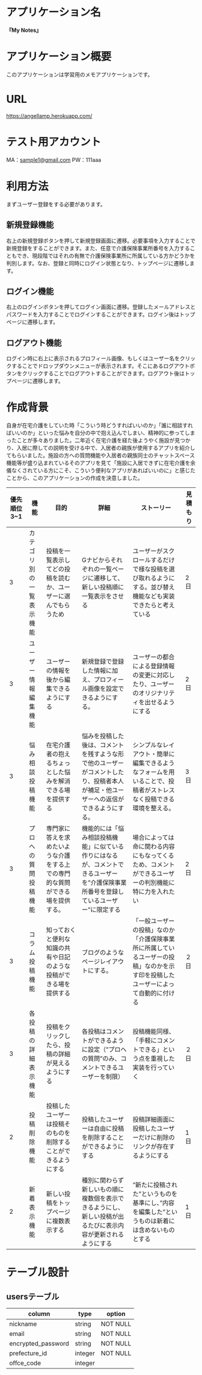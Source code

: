 # アプリケーション名
**『My Notes』**
# アプリケーション概要
このアプリケーションは学習用のメモアプリケーションです。

# URL
https://angellamp.herokuapp.com/

# テスト用アカウント
MA：sample1@gmail.com
PW：111aaa

# 利用方法
まずユーザー登録をする必要があります。


## 新規登録機能
右上の新規登録ボタンを押して新規登録画面に遷移。必要事項を入力することで新規登録をすることができます。また、任意で介護保険事業所番号を入力することもでき、現段階ではそれの有無で介護保険事業所に所属している方かどうかを判別します。なお、登録と同時にログイン状態となり、トップページに遷移します。

## ログイン機能
右上のログインボタンを押してログイン画面に遷移。登録したメールアドレスとパスワードを入力することでログインすることができます。ログイン後はトップページに遷移します。

## ログアウト機能
ログイン時に右上に表示されるプロフィール画像、もしくはユーザー名をクリックすることでドロップダウンメニューが表示されます。そこにあるログアウトボタンをクリックすることでログアウトすることができます。ログアウト後はトップページに遷移します。



# 作成背景
自身が在宅介護をしていた時「こういう時どうすればいいのか」「誰に相談すればいいのか」といった悩みを自分の中で抱え込んでしまい、精神的に参ってしまったことが多々ありました。二年近く在宅介護を経た後ようやく施設が見つかり、入居に際しての説明を受ける中で、入居者の親族が使用するアプリを紹介してもらいました。施設の方への質問機能や入居者の親族同士のチャットスペース機能等が盛り込まれているそのアプリを見て「施設に入居できずに在宅介護を余儀なくされている方にこそ、こういう便利なアプリがあればいいのに」と感じたことから、このアプリケーションの作成を決意しました。


|優先順位 3~1|機能        |目的         |詳細        |ストーリー |見積もり|
|--------------------------|----------- |------------|-----------|----------|------|
|3|カテゴリ別の一覧表示機能|投稿を一覧表示してどの投稿を読むか、ユーザーに選んでもらうため|Gナビからそれぞれの一覧ページに遷移して、新しい投稿順に一覧表示をさせる|ユーザーがスクロールするだけで様な投稿を選び取れるようにする。並び替え機能なども実装できたらと考えている|2日|
|3|ユーザー情報編集機能|ユーザーの情報を後から編集できるようにする|新規登録で登録した情報に加え、プロフィール画像を設定できるようにする。|ユーザーの都合による登録情報の変更に対応したり、ユーザーのオリジナリティを出せるようにする|2日|
|3|悩み相談投稿機能|在宅介護者の抱えるちょっとした悩みを解消できる場を提供する|悩みを投稿した後は、コメントを残すような形で他のユーザーがコメントしたり、投稿者本人が補足・他ユーザーへの返信ができるようにする。|シンプルなレイアウト・簡単に編集できるようなフォームを用いることで、投稿者がストレスなく投稿できる環境を整える。|3日|
|3|プロへの質問投稿機能|専門家に答えを求めたいような介護をする上での専門的な質問ができる場を提供する。|機能的には「悩み相談投稿機能」に似ている作りにはなるが、コメントできるユーザーを”介護保険事業所番号を登録しているユーザー”に限定する|場合によっては命に関わる内容にもなってくるため、コメントができるユーザーの判別機能に特に力を入れたい|2日|
|3|コラム投稿機能|知っておくと便利な知識の共有や日記のような投稿ができる場を提供する|ブログのようなページレイアウトにする。|「一般ユーザーの投稿」なのか「介護保険事業所に所属しているユーザーの投稿」なのかを示す印を投稿したユーザーによって自動的に付ける|２日|
|3|各投稿の詳細表示機能|投稿をクリックしたら、投稿の詳細が見えるようにする|各投稿はコメントができるように設定（”プロへの質問”のみ、コメントできるユーザーを制限）|投稿機能同様、「手軽にコメントできる」という点を重視した実装を行っていく|２日|
|2|投稿削除機能|投稿したユーザーは投稿そのものを削除することができるようにする|投稿したユーザーは自由に投稿を削除することができるようにする|投稿詳細画面に投稿したユーザーだけに削除のリンクが存在するようにする|1日|
|2|新着表示機能|新しい投稿をトップページに複数表示する|種別に関わらず新しいもの順に複数個を表示できるようにし、新しい投稿が出るたびに表示内容が更新されるようにする|”新たに投稿された”というものを基準にし、”内容を編集した”というものは新着には含めないものとする|1日|




# テーブル設計

## usersテーブル

| column             | type    | option   |
|------------------- |-------- |--------- |
| nickname           | string  | NOT NULL |
| email              | string  | NOT NULL |
| encrypted_password | string  | NOT NULL |
| prefecture_id      | integer | NOT NULL |
| offce_code         | integer |          |